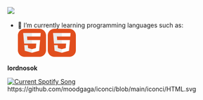 ![](https://komarev.com/ghpvc/?username=moodgaga&color=lightgrey&style=for-the-badge)

- 🌱 I’m currently learning programming languages such as: \
<img src='https://github.com/moodgaga/iconci/blob/main/iconci/HTML.svg' style='height: 64px; widht: auto;'> <img src='https://github.com/Tsprnay/icons/blob/main/icons/HTML.svg' style='height: 64px; widht: auto;'>

<b>lordnosok</b>

<a href="https://github.com/tthn0/Spotify-Readme">
  <img src="https://spotifinder-dpd0q3pyx-moodgaga.vercel.app/api?spin=true&theme=dark&scan=true" alt="Current Spotify Song">
</a>
https://github.com/moodgaga/iconci/blob/main/iconci/HTML.svg
